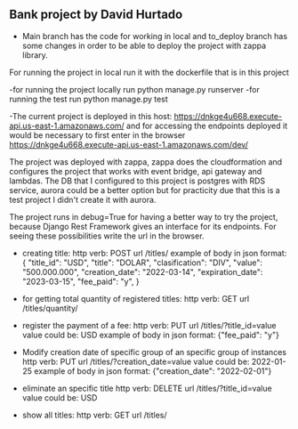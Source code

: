 ## Bank project by David Hurtado

- Main branch has the code for working in local and to_deploy branch has some changes in order to be able to deploy the project with zappa library.

For running the project in local run it with the dockerfile that is in this project

-for running the project locally run python manage.py runserver
-for running the test run python manage.py test

-The current project is deployed in this host: https://dnkge4u668.execute-api.us-east-1.amazonaws.com/
and for accessing the endpoints deployed it would be necessary to  first enter in the browser https://dnkge4u668.execute-api.us-east-1.amazonaws.com/dev/

The project was deployed with zappa, zappa does the cloudformation and configures the project that works with event bridge, api gateway and lambdas. The DB that I configured to this project is postgres with RDS service, aurora could be a better option but for practicity due that this is a test project I didn't create it with aurora.

The project runs in debug=True for having a better way to try the project, because Django Rest Framework gives an interface for its endpoints. For seeing these possibilities write the url in the browser.

- creating title:
  http verb: POST
  url /titles/
  example of body in json format: 
    {
        "title_id": "USD",
        "title": "DOLAR",
        "clasification": "DIV",
        "value": "500.000.000",
        "creation_date": "2022-03-14",
        "expiration_date": "2023-03-15",
        "fee_paid": "y",
    }

- for getting total quantity of registered titles:
  http verb: GET 
  url /titles/quantity/

- register the payment of a fee:
  http verb: PUT
  url /titles/?title_id=value
  value could be: USD
  example of body in json format:
  {"fee_paid": "y"}

- Modify creation date of specific group of an specific group of instances
  http verb: PUT
  url /titles/?creation_date=value
  value could be: 2022-01-25
  example of body in json format:
  {"creation_date": "2022-02-01"}

- eliminate an specific title
  http verb: DELETE
  url /titles/?title_id=value
  value could be: USD

- show all titles:
  http verb: GET
  url /titles/
